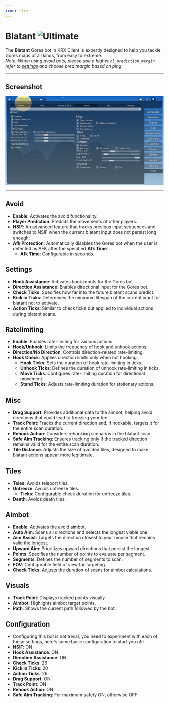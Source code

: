 ```yaml
---
icon: fire
---
```


# Blatant ![Ultimate](https://img.shields.io/badge/Ultimate-%23f76d6d?style=flat-square)
The **Blatant** Gores bot in KRX Client is expertly designed to help you tackle Gores maps of all kinds, from easy to extreme.  
*Note: When using avoid bots, please use a higher `cl_prediction_margin` refer to [settings](settings.md) and choose pred margin based on ping*

---

## **Screenshot**
![Blatant Menu](https://raw.githubusercontent.com/Krixx1337/krxclient-docs/refs/heads/main/images/blatant-menu.png)

---

## **Avoid**
- **Enable**: Activates the avoid functionality.
- **Player Prediction**: Predicts the movements of other players.
- **NSIF**: An advanced feature that tracks previous input sequences and switches to NSIF when the current blatant input does not persist long enough.
- **Afk Protection**: Automatically disables the Gores bot when the user is detected as AFK after the specified **Afk Time**.
  - **Afk Time**: Configurable in seconds.

## **Settings**
- **Hook Assistance**: Activates hook inputs for the Gores bot.
- **Direction Assistance**: Enables directional input for the Gores bot.
- **Check Ticks**: Specifies how far into the future blatant scans predict.
- **Kick in Ticks**: Determines the minimum lifespan of the current input for blatant not to activate.
- **Action Ticks**: Similar to check ticks but applied to individual actions during blatant scans.

## **Ratelimiting**
- **Enable**: Enables rate-limiting for various actions.
- **Hook/Unhook**: Limits the frequency of hook and unhook actions.
- **Direction/No Direction**: Controls direction-related rate-limiting.
- **Hook Check**: Applies direction limits only when not hooking.
  - **Hook Ticks**: Sets the duration of hook rate-limiting in ticks.
  - **Unhook Ticks**: Defines the duration of unhook rate-limiting in ticks.
  - **Move Ticks**: Configures rate-limiting duration for directional movement.
  - **Stand Ticks**: Adjusts rate-limiting duration for stationary actions.

## **Misc**
- **Drag Support**: Provides additional data to the aimbot, helping avoid directions that could lead to freezing your tee.
- **Track Point**: Tracks the current direction and, if hookable, targets it for the entire scan duration.
- **Rehook Action**: Considers rehooking scenarios in the blatant scan.
- **Safe Aim Tracking**: Ensures tracking only if the tracked direction remains valid for the entire scan duration.
- **Tile Distance**: Adjusts the size of avoided tiles, designed to make blatant actions appear more legitimate.

## **Tiles**
- **Teles**: Avoids teleport tiles.
- **Unfreeze**: Avoids unfreeze tiles.
  - **Ticks**: Configurable check duration for unfreeze tiles.
- **Death**: Avoids death tiles.

## **Aimbot**
- **Enable**: Activates the avoid aimbot.
- **Auto Aim**: Scans all directions and selects the longest viable one.
- **Aim Assist**: Targets the direction closest to your mouse that remains valid the longest.
- **Upward Aim**: Prioritizes upward directions that persist the longest.
- **Points**: Specifies the number of points to evaluate per segment.
- **Segments**: Defines the number of segments to scan.
- **FOV**: Configurable field of view for targeting.
- **Check Ticks**: Adjusts the duration of scans for aimbot calculations.

## **Visuals**
- **Track Point**: Displays tracked points visually.
- **Aimbot**: Highlights aimbot target points.
- **Path**: Shows the current path followed by the bot.

## **Configuration**
- Configuring this bot is not trivial, you need to experiment with each of these settings, here's some basic configuration to start you off:
- **NSIF**: ON
- **Hook Assistance**: ON
- **Direction Assistance**: ON
- **Check Ticks**: 26
- **Kick in Ticks**: 20
- **Action Ticks**: 26
- **Drag Support**: ON
- **Track Point**: ON
- **Rehook Action**: ON
- **Safe Aim Tracking**: For maximum safety ON, otherwise OFF
